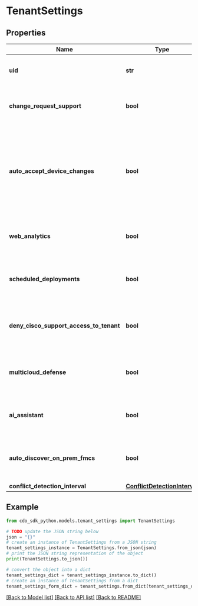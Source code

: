 # TenantSettings


## Properties

Name | Type | Description | Notes
------------ | ------------- | ------------- | -------------
**uid** | **str** | The unique identifier of the tenant in CDO. | [optional] 
**change_request_support** | **bool** | Indicates if the tenant supports change requests. | [optional] 
**auto_accept_device_changes** | **bool** | Indicates if changes made out-of-band on devices on the tenant are automatically accepted without manual approval. | [optional] 
**web_analytics** | **bool** | Indicates if web analytics are enabled for the tenant. | [optional] 
**scheduled_deployments** | **bool** | Indicates if the tenant has scheduled deployments enabled. | [optional] 
**deny_cisco_support_access_to_tenant** | **bool** | Indicates if Cisco support is denied access to the tenant. | [optional] 
**multicloud_defense** | **bool** | Indicates if the tenant has the multicloud defense enabled. | [optional] 
**ai_assistant** | **bool** | Indicates if the tenant has the AI assistant enabled. | [optional] 
**auto_discover_on_prem_fmcs** | **bool** | Indicates if the system automatically discovers on-premise FMCs. | [optional] 
**conflict_detection_interval** | [**ConflictDetectionInterval**](ConflictDetectionInterval.md) |  | [optional] 

## Example

```python
from cdo_sdk_python.models.tenant_settings import TenantSettings

# TODO update the JSON string below
json = "{}"
# create an instance of TenantSettings from a JSON string
tenant_settings_instance = TenantSettings.from_json(json)
# print the JSON string representation of the object
print(TenantSettings.to_json())

# convert the object into a dict
tenant_settings_dict = tenant_settings_instance.to_dict()
# create an instance of TenantSettings from a dict
tenant_settings_form_dict = tenant_settings.from_dict(tenant_settings_dict)
```
[[Back to Model list]](../README.md#documentation-for-models) [[Back to API list]](../README.md#documentation-for-api-endpoints) [[Back to README]](../README.md)


